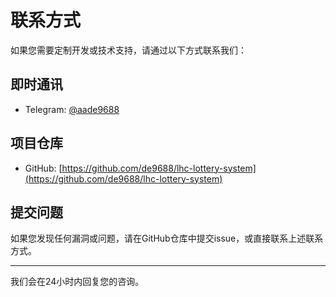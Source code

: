 # 联系方式

如果您需要定制开发或技术支持，请通过以下方式联系我们：

## 即时通讯

- Telegram: [@aade9688](https://t.me/aade9688)

## 项目仓库

- GitHub: [https://github.com/de9688/lhc-lottery-system](https://github.com/de9688/lhc-lottery-system)

## 提交问题

如果您发现任何漏洞或问题，请在GitHub仓库中提交issue，或直接联系上述联系方式。

---

我们会在24小时内回复您的咨询。
